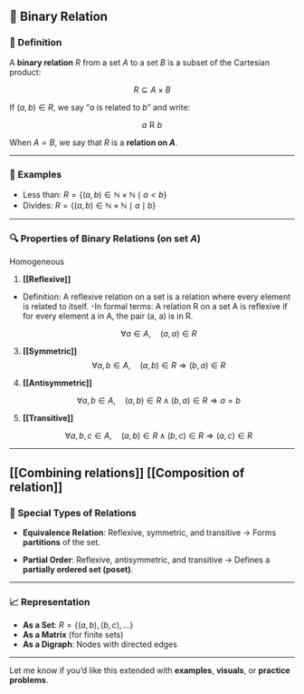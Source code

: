 ## 🔗 Binary Relation

### 📌 Definition

A **binary relation** $R$ from a set $A$ to a set $B$ is a subset of the Cartesian product:

$$
R \subseteq A \times B
$$

If $(a, b) \in R$, we say “$a$ is related to $b$” and write:

$$
a \mathrel{R} b
$$

When $A = B$, we say that $R$ is a **relation on $A$**.

---

### 🧮 Examples

* Less than: $R = \{ (a, b) \in \mathbb{N} \times \mathbb{N} \mid a < b \}$
* Divides: $R = \{ (a, b) \in \mathbb{N} \times \mathbb{N} \mid a \mid b \}$

---

### 🔍 Properties of Binary Relations (on set $A$)
Homogeneous

1. **[[Reflexive]]**
- Definition:
A reflexive relation on a set is a relation where every element is related to itself.
-In formal terms:
A relation R on a set A is reflexive if for every element a in A, the pair (a, a) is in R.

   $$
   \forall a \in A,\quad (a, a) \in R
   $$

3. **[[Symmetric]]**
   $$
   \forall a, b \in A,\quad (a, b) \in R \Rightarrow (b, a) \in R
   $$

4. **[[Antisymmetric]]**

   $$
   \forall a, b \in A,\quad (a, b) \in R \land (b, a) \in R \Rightarrow a = b
   $$

5. **[[Transitive]]**

   $$
   \forall a, b, c \in A,\quad (a, b) \in R \land (b, c) \in R \Rightarrow (a, c) \in R
   $$

---
[[Combining relations]]
[[Composition of relation]]
---
### 🧩 Special Types of Relations

* **Equivalence Relation**: Reflexive, symmetric, and transitive
  → Forms **partitions** of the set.

* **Partial Order**: Reflexive, antisymmetric, and transitive
  → Defines a **partially ordered set (poset)**.

---

### 📈 Representation

* **As a Set**: $R = \{(a, b), (b, c), \ldots\}$
* **As a Matrix** (for finite sets)
* **As a Digraph**: Nodes with directed edges

---

Let me know if you’d like this extended with **examples**, **visuals**, or **practice problems**.

